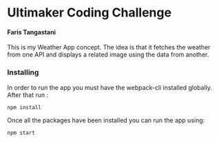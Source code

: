 # Ultimaker Coding Challenge
#### Faris Tangastani

This is my Weather App concept. The idea is that it fetches the weather from one API and displays a related image using the data from another.

### Installing
In order to run the app you must have the webpack-cli installed globally. After that run :

```
npm install
```
Once all the packages have been installed you can run the app using:

```
npm start
```
